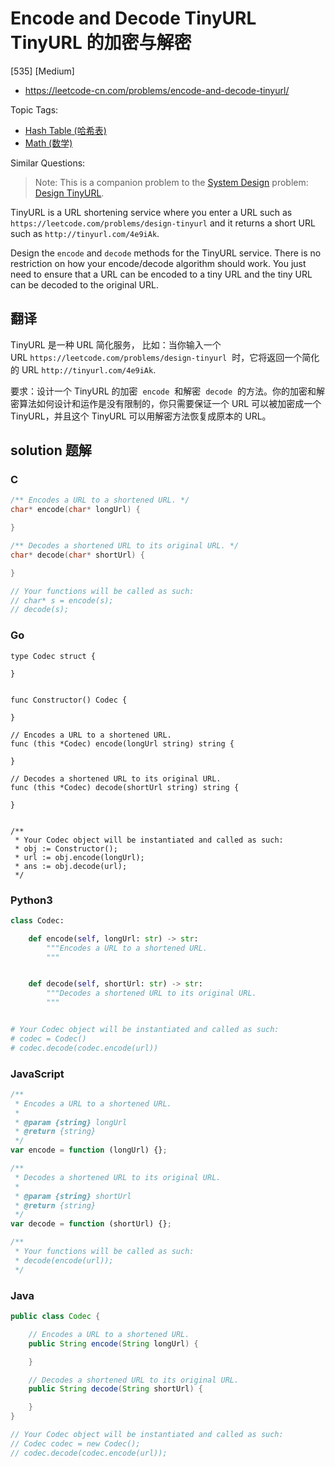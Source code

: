 # Encode and Decode TinyURL TinyURL 的加密与解密

[535] [Medium]

- https://leetcode-cn.com/problems/encode-and-decode-tinyurl/

Topic Tags:

- [Hash Table (哈希表)](https://leetcode-cn.com/tag/hash-table/)
- [Math (数学)](https://leetcode-cn.com/tag/math/)

Similar Questions:

> Note: This is a companion problem to the [System Design](https://leetcode.com/discuss/interview-question/system-design/) problem: [Design TinyURL](<https://leetcode.com/discuss/interview-question/124658/Design-a-URL-Shortener-(-TinyURL-)-System/>).

TinyURL is a URL shortening service where you enter a URL such as `https://leetcode.com/problems/design-tinyurl` and it returns a short URL such as `http://tinyurl.com/4e9iAk`.

Design the `encode` and `decode` methods for the TinyURL service. There is no restriction on how your encode/decode algorithm should work. You just need to ensure that a URL can be encoded to a tiny URL and the tiny URL can be decoded to the original URL.

## 翻译

TinyURL 是一种 URL 简化服务， 比如：当你输入一个 URL `https://leetcode.com/problems/design-tinyurl`  时，它将返回一个简化的 URL `http://tinyurl.com/4e9iAk`.

要求：设计一个 TinyURL 的加密  `encode`  和解密  `decode`  的方法。你的加密和解密算法如何设计和运作是没有限制的，你只需要保证一个 URL 可以被加密成一个 TinyURL，并且这个 TinyURL 可以用解密方法恢复成原本的 URL。

## solution 题解

### C

```c
/** Encodes a URL to a shortened URL. */
char* encode(char* longUrl) {

}

/** Decodes a shortened URL to its original URL. */
char* decode(char* shortUrl) {

}

// Your functions will be called as such:
// char* s = encode(s);
// decode(s);
```

### Go

```golang
type Codec struct {

}


func Constructor() Codec {

}

// Encodes a URL to a shortened URL.
func (this *Codec) encode(longUrl string) string {

}

// Decodes a shortened URL to its original URL.
func (this *Codec) decode(shortUrl string) string {

}


/**
 * Your Codec object will be instantiated and called as such:
 * obj := Constructor();
 * url := obj.encode(longUrl);
 * ans := obj.decode(url);
 */

```

### Python3

```python
class Codec:

    def encode(self, longUrl: str) -> str:
        """Encodes a URL to a shortened URL.
        """


    def decode(self, shortUrl: str) -> str:
        """Decodes a shortened URL to its original URL.
        """


# Your Codec object will be instantiated and called as such:
# codec = Codec()
# codec.decode(codec.encode(url))
```

### JavaScript

```javascript
/**
 * Encodes a URL to a shortened URL.
 *
 * @param {string} longUrl
 * @return {string}
 */
var encode = function (longUrl) {};

/**
 * Decodes a shortened URL to its original URL.
 *
 * @param {string} shortUrl
 * @return {string}
 */
var decode = function (shortUrl) {};

/**
 * Your functions will be called as such:
 * decode(encode(url));
 */
```

### Java

```java
public class Codec {

    // Encodes a URL to a shortened URL.
    public String encode(String longUrl) {

    }

    // Decodes a shortened URL to its original URL.
    public String decode(String shortUrl) {

    }
}

// Your Codec object will be instantiated and called as such:
// Codec codec = new Codec();
// codec.decode(codec.encode(url));
```

